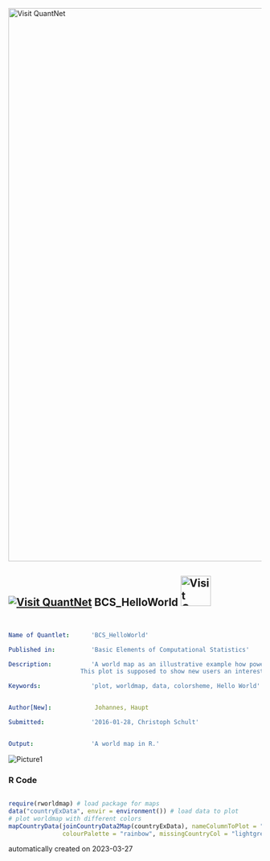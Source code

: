 [<img src="https://github.com/QuantLet/Styleguide-and-FAQ/blob/master/pictures/banner.png" width="1100" alt="Visit QuantNet">](http://quantlet.de/)

## [<img src="https://github.com/QuantLet/Styleguide-and-FAQ/blob/master/pictures/qloqo.png" alt="Visit QuantNet">](http://quantlet.de/) **BCS_HelloWorld** [<img src="https://github.com/QuantLet/Styleguide-and-FAQ/blob/master/pictures/QN2.png" width="60" alt="Visit QuantNet 2.0">](http://quantlet.de/)

```yaml


Name of Quantlet:      'BCS_HelloWorld'

Published in:          'Basic Elements of Computational Statistics'

Description:           'A world map as an illustrative example how powerful R is. 
	                This plot is supposed to show new users an interesting application of R.'

Keywords:              'plot, worldmap, data, colorsheme, Hello World'


Author[New]:            Johannes, Haupt

Submitted:             '2016-01-28, Christoph Schult'


Output:                'A world map in R.'

```

![Picture1](BCS_HelloWorld.png)

### R Code
```r

require(rworldmap) # load package for maps
data("countryExData", envir = environment()) # load data to plot 
# plot worldmap with different colors
mapCountryData(joinCountryData2Map(countryExData), nameColumnToPlot = "EPI_regions", catMethod = "categorical", mapTitle = "Hello World!!!", 
               colourPalette = "rainbow", missingCountryCol = "lightgrey", addLegend = FALSE)
```

automatically created on 2023-03-27
